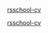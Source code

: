 [rsschool-cv](https://NikolaiKuhar.github.io/rsschool-cv/cv "rsschool-cv")

[rsschool-cv](https://NikolaiKuhar.github.io/rsschool-cv/ "rsschool-cv")